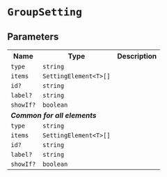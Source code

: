 # `GroupSetting`
## Parameters 
<table><tr><th>Name</th><th>Type</th><th>Description</th></tr>
<tr><td><code>type</code></td><td><code>string</code></td><td></td></tr>
<tr><td><code>items</code></td><td><code>SettingElement&lt;T&gt;[]</code></td><td></td></tr>
<tr><td><code>id?</code></td><td><code>string</code></td><td></td></tr>
<tr><td><code>label?</code></td><td><code>string</code></td><td></td></tr>
<tr><td><code>showIf?</code></td><td><code>boolean</code></td><td></td></tr>
<tr><td colspan='3'><b><em>Common for all elements</em></b></td></tr>
<tr><td><code>type</code></td><td><code>string</code></td><td></td></tr>
<tr><td><code>items</code></td><td><code>SettingElement&lt;T&gt;[]</code></td><td></td></tr>
<tr><td><code>id?</code></td><td><code>string</code></td><td></td></tr>
<tr><td><code>label?</code></td><td><code>string</code></td><td></td></tr>
<tr><td><code>showIf?</code></td><td><code>boolean</code></td><td></td></tr>
</table>